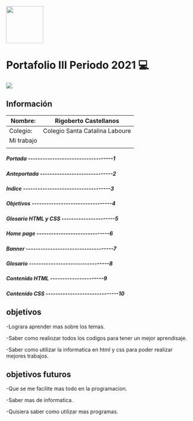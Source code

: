 

<img width="100px" src="https://jefuentes80.github.io/starup_scl/img/logo_SCL%20(3).png">

# Portafolio III Periodo 2021 💻

<img src="https://www.google.com/imgres?imgurl=https%3A%2F%2Fwww.tecnologia-informatica.com%2Fwp-content%2Fuploads%2F2021%2F01%2Fword-image.jpeg&imgrefurl=https%3A%2F%2Fwww.tecnologia-informatica.com%2Fque-es-computacion%2F&tbnid=xg9TmHMd7tQJXM&vet=12ahUKEwjrrqKB-J_zAhUmZN8KHc90AJwQMygDegUIARDPAQ..i&docid=ttJR62PMaOftEM&w=500&h=281&q=computacion&ved=2ahUKEwjrrqKB-J_zAhUmZN8KHc90AJwQMygDegUIARDPAQ">

## Información

|  Nombre: | Rigoberto Castellanos  |
| ------------ | ------------ |
|  Colegio: | Colegio Santa Catalina Laboure  |
|  Mi trabajo |  |
              |  |
##### Portada -----------------------------------1
##### Anteportada ------------------------------2
##### Indice ------------------------------------3
##### Objetivos ---------------------------------4
##### Glosario HTML y CSS ----------------------5
##### Home page ------------------------------6
##### Banner ------------------------------------7
##### Glosario ---------------------------------8
##### Contenido HTML ----------------------9
##### Contenido CSS ------------------------------10


## objetivos 

-Lograra aprender mas sobre los temas.

-Saber como realiozar todos los codigos para tener un mejor aprendisaje. 

-Saber como utilizar la informatica en html y css para poder realizar mejores trabajos.


## objetivos futuros 

-Que se me facilite mas todo en la programacion.

-Saber mas de informatica.

-Quisiera saber como utilizar mas programas.



